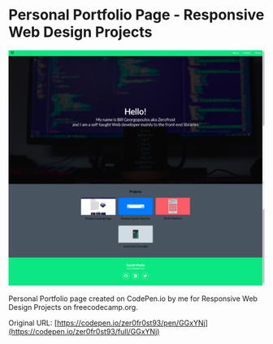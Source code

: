# Personal Portfolio Page - Responsive Web Design Projects

![](Preview.png)

Personal Portfolio page created on CodePen.io by me for Responsive Web Design Projects on freecodecamp.org.

Original URL: [https://codepen.io/zer0fr0st93/pen/GGxYNj](https://codepen.io/zer0fr0st93/full/GGxYNj)


